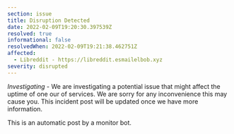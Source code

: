 ```yaml
---
section: issue
title: Disruption Detected
date: 2022-02-09T19:20:30.397539Z
resolved: true
informational: false
resolvedWhen: 2022-02-09T19:21:38.462751Z
affected:
  - Libreddit - https://libreddit.esmailelbob.xyz
severity: disrupted
---
```

*Investigating* - We are investigating a potential issue that might affect the uptime of one our of services. We are sorry for any inconvenience this may cause you. This incident post will be updated once we have more information.

This is an automatic post by a monitor bot.
        